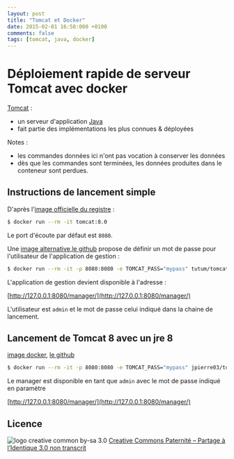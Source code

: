 ```yaml
---
layout: post
title: "Tomcat et Docker"
date: 2015-02-01 16:58:000 +0100
comments: false
tags: [tomcat, java, docker]
---
```


# Déploiement rapide de serveur Tomcat avec docker

[Tomcat](http://tomcat.apache.org/) :

* un serveur d'application [Java](http://fr.wikipedia.org/wiki/Java_%28langage%29)
* fait partie des implémentations les plus connues & déployées

Notes :

* les commandes données ici n'ont pas vocation à conserver les données
* dès que les commandes sont terminées, les données produites dans le conteneur sont perdues.

## Instructions de lancement simple

D'après l'[image officielle du registre](https://registry.hub.docker.com/_/tomcat/) :

```bash
$ docker run --rm -it tomcat:8.0
```

Le port d'écoute par défaut est `8080`.

Une [image alternative](https://registry.hub.docker.com/u/tutum/tomcat/),[le github](https://github.com/tutumcloud/tutum-docker-tomcat) propose de définir un mot de passe pour l'utilisateur de l'application de gestion :

```bash
$ docker run --rm -it -p 8080:8080 -e TOMCAT_PASS="mypass" tutum/tomcat
```

L'application de gestion devient disponible à l'adresse :

[http://127.0.0.1:8080/manager/](http://127.0.0.1:8080/manager/)


L'utilisateur est `admin` et le mot de passe celui indiqué dans la chaine de lancement.

## Lancement de Tomcat 8 avec un jre 8

[image docker](https://registry.hub.docker.com/u/jpierre03/tomcat/), [le github](https://github.com/jpierre03/docker-tomcat)

```bash
$ docker run --rm -it -p 8080:8080 -e TOMCAT_PASS="mypass" jpierre03/tomcat
```

Le manager est disponible en tant que `admin` avec le mot de passe indiqué en paramètre

[http://127.0.0.1:8080/manager/](http://127.0.0.1:8080/manager/)

## Licence

![logo creative common by-sa 3.0](http://i.creativecommons.org/l/by-sa/3.0/88x31.png)
[Creative Commons Paternité – Partage à l’Identique 3.0 non transcrit](http://creativecommons.org/licenses/by-sa/3.0/)
